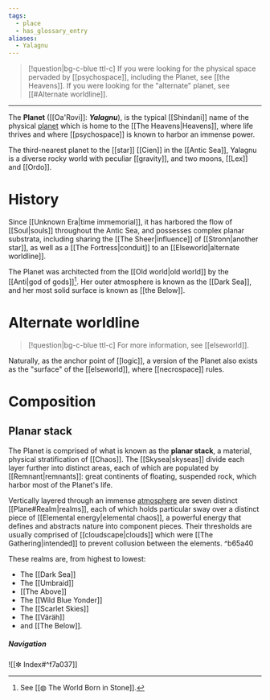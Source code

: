```yaml
---
tags:
  - place
  - has_glossary_entry
aliases:
  - Yalagnu
---
```

>[!question|bg-c-blue ttl-c] If you were looking for the physical space pervaded by [[psychospace]], including the Planet, see [[the Heavens]]. If you were looking for the "alternate" planet, see [[#Alternate worldline]].
---

The **Planet** ([[Oa'Rovi]]: ***<span class="explain" title="{YA=L/AS/NU}">Yalagnu</span>***), is the typical [[Shindani]] name of the physical [planet](https://en.wikipedia.org/wiki/Planet) which is home to the [[The Heavens|Heavens]], where life thrives and where [[psychospace]] is known to harbor an immense power. 

The third-nearest planet to the [[star]] [[Cien]] in the [[Antic Sea]], Yalagnu is a diverse rocky world with peculiar [[gravity]], and two moons, [[Lex]] and [[Ordo]]. 

# History
Since [[Unknown Era|time immemorial]], it has harbored the flow of [[Soul|souls]] throughout the Antic Sea, and possesses complex planar substrata, including sharing the [[The Sheer|influence]] of [[Stronn|another star]], as well as a [[The Fortress|conduit]] to an [[Elseworld|alternate worldline]].

The Planet was architected from the [[Old world|old world]] by the [[Anti|god of gods]][^1]. Her outer atmosphere is known as the [[Dark Sea]], and her most solid surface is known as [[the Below]].

# Alternate worldline
>[!question|bg-c-blue ttl-c] For more information, see [[elseworld]].

Naturally, as the anchor point of [[logic]], a version of the Planet also exists as the "surface" of the [[elseworld]], where [[necrospace]] rules.

# Composition

## Planar stack
The Planet is comprised of what is known as the **planar stack**, a material, physical stratification of [[Chaos]]. The [[Skysea|skyseas]] divide each layer further into distinct areas, each of which are populated by [[Remnant|remnants]]: great continents of floating, suspended rock, which harbor most of the Planet's life.

Vertically layered through an immense [atmosphere](https://en.wikipedia.org/wiki/Atmosphere_of_Earth#Stratification) are seven distinct [[Plane#Realm|realms]], each of which holds particular sway over a distinct piece of [[Elemental energy|elemental chaos]], a powerful energy that defines and abstracts nature into component pieces. Their thresholds are usually comprised of [[cloudscape|clouds]] which were [[The Gathering|intended]] to prevent collusion between the elements.  ^b65a40

These realms are, from highest to lowest:
- The [[Dark Sea]]
- The [[Umbraid]]
- [[The Above]]
- The [[Wild Blue Yonder]]
- The [[Scarlet Skies]]
- The [[Väräh]]
- and [[The Below]].
##### Navigation
![[✼ Index#^f7a037]]

[^1]: See [[◍ The World Born in Stone]].